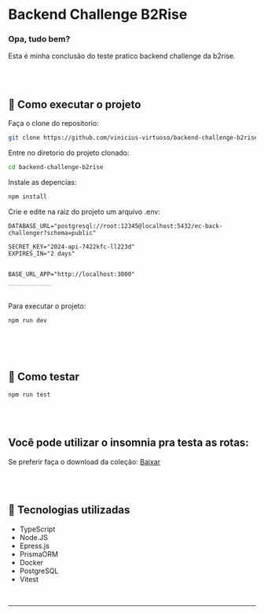 # Backend Challenge B2Rise

### Opa, tudo bem? 
Esta é minha conclusão do teste pratico backend challenge da b2rise.

<br>
<br>

## 🤔 Como executar o projeto

Faça o clone do repositorio:
<br>
```bash
git clone https://github.com/vinicius-virtuoso/backend-challenge-b2rise.git
```
Entre no diretorio do projeto clonado:
```bash
cd backend-challenge-b2rise
```
Instale as depencias:
```bash
npm install
```
Crie e edite na raiz do projeto um arquivo .env:
<br/>
```env
DATABASE_URL="postgresql://root:12345@localhost:5432/ec-back-challenger?schema=public"

SECRET_KEY="2024-api-7422kfc-ll223d"
EXPIRES_IN="2 days"


BASE_URL_APP="http://localhost:3000"
```
<p style="font-size: 0.1rem;">*Observação: Lembre-se de verificar o arquivo `docker-compose` para garantir que as configurações estão corretas.*</p>
<br/>

Para executar o projeto:
```bash
npm run dev
```
<br/>

<br>
<br>

## 🧪 Como testar
```bash
npm run test
```
<br>
<br>

## Você pode utilizar o insomnia pra testa as rotas:
Se preferir faça o download da coleção: <a href="https://drive.google.com/file/d/1WVy4-jr0ogYPCg7vEVzhJqRuRBlEaAJH/view?usp=sharing" target="_blank" >Baixar<a>



<br>
<br>

## 🚀 Tecnologias utilizadas

- TypeScript
- Node.JS
- Epress.js
- PrismaORM
- Docker
- PostgreSQL
- Vitest

<br>

<hr>
